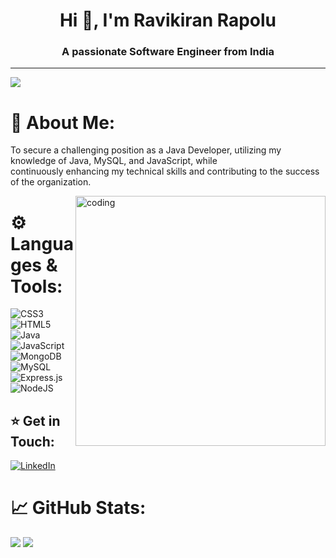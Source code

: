 <h1 align="center">Hi 👋, I'm Ravikiran Rapolu</h1>
<h3 align="center">A passionate Software Engineer from India</h3>

---
[![](https://visitcount.itsvg.in/api?id=ravi-143kiran&icon=0&color=12)](https://visitcount.itsvg.in)



<h1>
  
</h1>

# 💫 About Me:
To secure a challenging position as a Java Developer, utilizing my knowledge of Java, MySQL, and JavaScript, while<br>continuously enhancing my technical skills and contributing to the success of the organization.


<img align="right" alt="coding" width="400" src="https://user-images.githubusercontent.com/55389276/140866485-8fb1c876-9a8f-4d6a-98dc-08c4981eaf70.gif">
<h1>



  
</h1>

# ⚙ Languages & Tools:
![CSS3](https://img.shields.io/badge/css3-%231572B6.svg?style=for-the-badge&logo=css3&logoColor=white) ![HTML5](https://img.shields.io/badge/html5-%23E34F26.svg?style=for-the-badge&logo=html5&logoColor=white) ![Java](https://img.shields.io/badge/java-%23ED8B00.svg?style=for-the-badge&logo=java&logoColor=white) ![JavaScript](https://img.shields.io/badge/javascript-%23323330.svg?style=for-the-badge&logo=javascript&logoColor=%23F7DF1E) ![MongoDB](https://img.shields.io/badge/MongoDB-%234ea94b.svg?style=for-the-badge&logo=mongodb&logoColor=white) ![MySQL](https://img.shields.io/badge/mysql-%2300f.svg?style=for-the-badge&logo=mysql&logoColor=white) ![Express.js](https://img.shields.io/badge/express.js-%23404d59.svg?style=for-the-badge&logo=express&logoColor=%2361DAFB) ![NodeJS](https://img.shields.io/badge/node.js-6DA55F?style=for-the-badge&logo=node.js&logoColor=white)

## ⭐ Get in Touch:
[![LinkedIn](https://img.shields.io/badge/LinkedIn-%230077B5.svg?logo=linkedin&logoColor=white)](https://linkedin.com/in/ravikiran-rapolu-25147618a) 

# 📈 GitHub Stats:

![](https://github-readme-stats.vercel.app/api?username=ravi-143kiran&theme=dark&hide_border=false&include_all_commits=true&count_private=true)
![](https://github-readme-stats.vercel.app/api/top-langs/?username=ravi-143kiran&theme=dark&hide_border=false&include_all_commits=true&count_private=true&layout=compact)

<!-- Proudly created with GPRM ( https://gprm.itsvg.in ) -->
